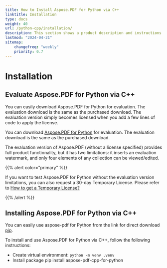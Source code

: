 ```yaml
---
title: How to Install Aspose.PDF for Python via C++
linktitle: Installation
type: docs
weight: 40
url: /python-cpp/installation/
description: This section shows a product description and instructions for installing Aspose.PDF for Python.
lastmod: "2024-04-21"
sitemap:
    changefreq: "weekly"
    priority: 0.7
---
```


# Installation

## Evaluate Aspose.PDF for Python via C++

You can easily download Aspose.PDF for Python for evaluation. The evaluation download is the same as the purchased download. The evaluation version simply becomes licensed when you add a few lines of code to apply the license.

You can download [Aspose.PDF for Python](https://releases.aspose.com/pdf/pythoncpp/) for evaluation. The evaluation download is the same as the purchased download. 

The evaluation version of Aspose.PDF (without a license specified) provides full product functionality, but it has two limitations: it inserts an evaluation watermark, and only four elements of any collection can be viewed/edited.

{{% alert color="primary" %}}

If you want to test Aspose.PDF for Python without the evaluation version limitations, you can also request a 30-day Temporary License. Please refer to [How to get a Temporary License?](https://purchase.aspose.com/temporary-license)

{{% /alert %}}

## Installing Aspose.PDF for Python via C++

You can easily use aspose-pdf for Python from the link for direct download [pip](https://pypi.org/project/aspose-pdf-cpp-for-python/). 

To install and use Aspose.PDF for Python via C++, follow the following instructions:

- Create virtual environment: `python -m venv .venv`
- Install package pip install aspose-pdf-cpp-for-python





